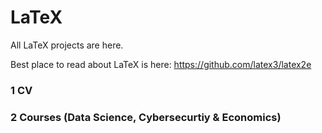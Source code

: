 # LaTeX
All LaTeX projects are here. 

Best place to read about LaTeX is here: https://github.com/latex3/latex2e

### 1 CV 
### 2 Courses (Data Science, Cybersecurtiy & Economics) 
